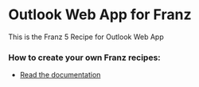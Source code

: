 # Outlook Web App for Franz
This is the Franz 5 Recipe for Outlook Web App

### How to create your own Franz recipes:
* [Read the documentation](https://github.com/meetfranz/plugins)
